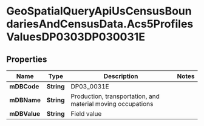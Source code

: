 # GeoSpatialQueryApiUsCensusBoundariesAndCensusData.Acs5ProfilesValuesDP0303DP030031E

## Properties

Name | Type | Description | Notes
------------ | ------------- | ------------- | -------------
**mDBCode** | **String** | DP03_0031E | 
**mDBName** | **String** | Production, transportation, and material moving occupations | 
**mDBValue** | **String** | Field value | 


